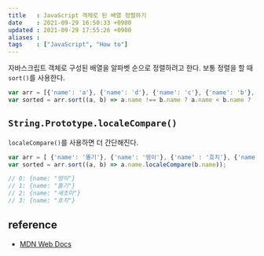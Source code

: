 ```yaml
---
title   : JavaScript 객체로 된 배열 정렬하기
date    : 2021-09-29 16:50:33 +0900
updated : 2021-09-29 17:55:26 +0900
aliases :
tags    : ["JavaScript", "How to"]
---
```

자바스크립트 객체로 구성된 배열을 알파벳 순으로 정렬하려고 한다. 보통 정렬을 할 때 `sort()`를 사용한다.
```javascript
var arr = [{'name': 'a'}, {'name': 'd'}, {'name': 'c'}, {'name': 'b'}, {'name': 'f'}, {'name' : 'k'}, {'name' :'g' }];
var sorted = arr.sort((a, b) => a.name !== b.name ? a.name < b.name ? -1 : 1 : 0);
```

## `String.Prototype.localeCompare()`
`localeCompare()`를 사용하면 더 간단해진다.  
```javascript
var arr = [ {'name': '똘기'}, {'name': '떵이'}, {'name' : '호치'}, {'name': '새초미'}];
var sorted = arr.sort((a, b) => a.name.localeCompare(b.name));

// 0: {name: "떵이"}
// 1: {name: "똘기"}
// 2: {name: "새초미"}
// 3: {name: "호치"}
```

## reference
- [MDN Web Docs](https://developer.mozilla.org/en-US/docs/Web/JavaScript/Reference/Global_Objects/String/localeCompare)
